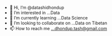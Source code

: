 - 👋 Hi, I’m @datashidhondup
- 👀 I’m interested in ...Data
- 🌱 I’m currently learning ...Data Science
- 💞️ I’m looking to collaborate on ...Data on Tibetan 
- 📫 How to reach me ...dhondup.tash@gmail.com

<!---
datashidhondup/datashidhondup is a ✨ special ✨ repository because its `README.md` (this file) appears on your GitHub profile.
You can click the Preview link to take a look at your changes.
--->
